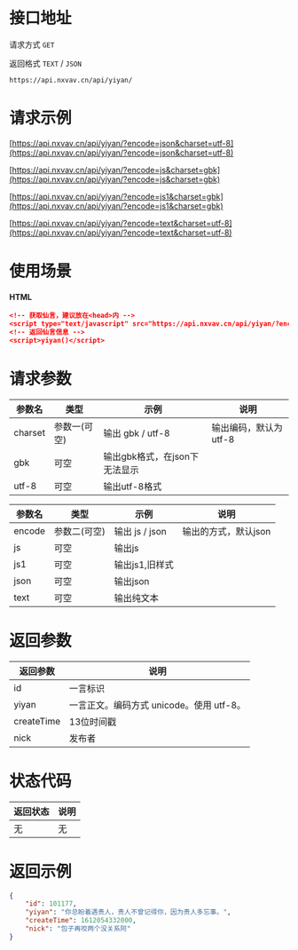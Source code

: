 # 接口地址

请求方式 `GET`

返回格式 `TEXT` / `JSON`

```
https://api.nxvav.cn/api/yiyan/
```

# 请求示例

[https://api.nxvav.cn/api/yiyan/?encode=json&charset=utf-8](https://api.nxvav.cn/api/yiyan/?encode=json&charset=utf-8)

[https://api.nxvav.cn/api/yiyan/?encode=js&charset=gbk](https://api.nxvav.cn/api/yiyan/?encode=js&charset=gbk)

[https://api.nxvav.cn/api/yiyan/?encode=js1&charset=gbk](https://api.nxvav.cn/api/yiyan/?encode=js1&charset=gbk)

[https://api.nxvav.cn/api/yiyan/?encode=text&charset=utf-8](https://api.nxvav.cn/api/yiyan/?encode=text&charset=utf-8)

# 使用场景

<!-- tabs:start -->

#### **HTML**

```json
<!-- 获取仙言，建议放在<head>内 -->
<script type="text/javascript" src="https://api.nxvav.cn/api/yiyan/?encode=js1&charset=utf-8"></script>
<!-- 返回仙言信息 -->
<script>yiyan()</script>
```

<!-- tabs:end -->

# 请求参数

| 参数名  | 类型 | 示例      | 说明                  |
| ------- | ---- | --------- | --------------------- |
| charset | 参数一(可空) | 输出 gbk / utf-8 | 输出编码，默认为utf-8 |
| gbk | 可空 | 输出gbk格式，在json下无法显示 | |
| utf-8 | 可空 | 输出utf-8格式 |  |

| 参数名  | 类型 | 示例      | 说明                  |
| ------- | ---- | --------- | --------------------- |
| encode  | 参数二(可空) | 输出 js / json   | 输出的方式，默认json              |
| js  | 可空 | 输出js   |               |
| js1  | 可空 | 输出js1,旧样式   |               |
| json  | 可空 | 输出json   |              |
| text  | 可空 | 输出纯文本   |              |

# 返回参数

| 返回参数 | 说明     |
| -------- | -------- |
| id       | 一言标识   |
| yiyan  | 一言正文。编码方式 unicode。使用 utf-8。 |
| createTime  | 13位时间戳 |
| nick  | 发布者 |

# 状态代码

| 返回状态 | 说明 |
| ------- | ---- |
| 无      | 无    |

# 返回示例

```json
{
    "id": 101177,
    "yiyan": "你总盼着遇贵人，贵人不曾记得你，因为贵人多忘事。",
    "createTime": 1612054332000,
    "nick": "包子再咬两个没关系阿"
}
```
